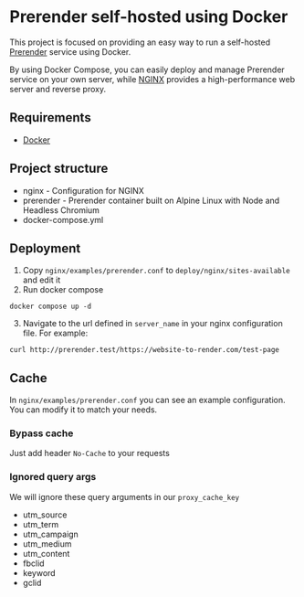 # Prerender self-hosted using Docker

This project is focused on providing an easy way to run a self-hosted [Prerender](https://github.com/prerender/prerender) service using Docker. 

By using Docker Compose, you can easily deploy and manage Prerender service on your own server, while [NGINX](https://www.docker.com/) provides a high-performance web server and reverse proxy.


## Requirements

- [Docker](https://www.docker.com/)

## Project structure
- nginx - Configuration for NGINX
- prerender - Prerender container built on Alpine Linux with Node and Headless Chromium
- docker-compose.yml 

## Deployment

1. Copy `nginx/examples/prerender.conf` to `deploy/nginx/sites-available` and edit it
2. Run docker compose
```
docker compose up -d
```
3. Navigate to the url defined in `server_name` in your nginx configuration file. For example:
```
curl http://prerender.test/https://website-to-render.com/test-page
```
## Cache

In `nginx/examples/prerender.conf` you can see an example configuration. You can modify it to match your needs.

### Bypass cache
Just add header `No-Cache` to your requests

### Ignored query args
We will ignore these query arguments in our `proxy_cache_key`
- utm_source
- utm_term
- utm_campaign
- utm_medium
- utm_content
- fbclid
- keyword
- gclid

